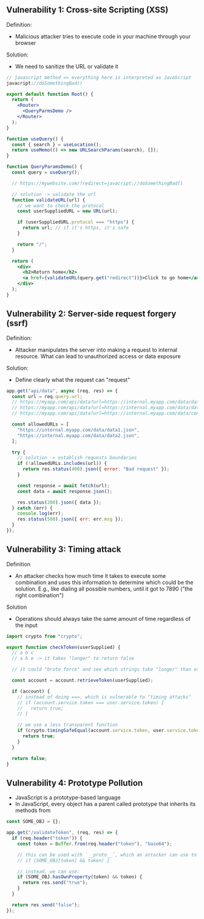 ## Vulnerability 1: Cross-site Scripting (XSS)

Definition:

- Malicious attacker tries to execute code in your machine through your browser

Solution:

- We need to sanitize the URL or validate it

```js
// javascript method => everything here is interpreted as JavaScript
javacript://doSomethingBad()
```

```jsx
export default function Root() {
  return (
    <Router>
      <QueryParmsDemo />
    </Router>
  );
}

function useQuery() {
  const { search } = useLocation();
  return useMemo(() => new URLSearchParams(search), []);
}

function QueryParamsDemo() {
  const query = useQuery();

  // https://mywebsite.com/?redirect=javacript://doSomethingBad()

  // solution -> validate the url
  function validateURL(url) {
    // we want to check the protocol
    const userSuppliedURL = new URL(url);

    if (userSuppliedURL.protocol === "https") {
      return url; // if it's https, it's safe
    }

    return "/";
  }

  return (
    <div>
      <h2>Return home</h2>
      <a href={validateURL(query.get("redirect"))}>Click to go home</a>
    </div>
  );
}
```

## Vulnerability 2: Server-side request forgery (ssrf)

Definition:

- Attacker manipulates the server into making a request to internal resource. What can lead to unauthorized access or data exposure

Solution:

- Define clearly what the request can "request"

```js
app.get("api/data", async (req, res) => {
  const url = req.query.url;
  // https://myapp.com/api/data?url=https://internal.myapp.com/data/data1.json
  // https://myapp.com/api/data?url=https://internal.myapp.com/data/data2.json
  // https://myapp.com/api/data?url=https://internal.myapp.com/data/confidential.json -> how do we avoid this getting exposed?

  const allowedURLs = [
    "https://internal.myapp.com/data/data1.json",
    "https://internal.myapp.com/data/data2.json",
  ];

  try {
    // solution -> establish requests boundaries
    if (!allowedURLs.includes(url)) {
      return res.status(400).json({ error: "Bad request" });
    }

    const response = await fetch(url);
    const data = await response.json();

    res.status(200).json({ data });
  } catch (err) {
    console.log(err);
    res.status(500).json({ err: err.msg });
  }
});
```

## Vulnerability 3: Timing attack

Definition

- An attacker checks how much time it takes to execute some combination and uses this information to determine which could be the solution. E.g., like dialing all possible numbers, until it got to 7890 ("the right combination")

Solution

- Operations should always take the same amount of time regardless of the input

```js
import crypto from "crypto";

export function checkToken(userSupplied) {
  // a b c
  // a b e -> it takes "longer" to return false

  // it could "brute force" and see which strings take "longer" than others and start "cracking" the combination

  const account = account.retrieveToken(userSupplied);

  if (account) {
    // instead of doing ===, which is vulnerable to "timing attacks"
    // if (account.service.token === user.service.token) {
    //   return true;
    // }

    // we use a less transparent function
    if (crypto.timingSafeEqual(account.service.token, user.service.token)) {
      return true;
    }
  }

  return false;
}
```

## Vulnerability 4: Prototype Pollution

- JavaScript is a prototype-based language
- In JavaScript, every object has a parent called prototype that inherits its methods from

```js
const SOME_OBJ = {};

app.get("/validateToken", (req, res) => {
  if (req.header("token")) {
    const token = Buffer.from(req.header("token"), "base64");

    // this can be used with `__proto__`, which an attacker can use to exploit
    // if (SOME_OBJ[token] && token) {

    // instead, we can use:
    if (SOME_OBJ.hasOwnProperty(token) && token) {
      return res.send("true");
    }
  }

  return res.send("false");
});
```
